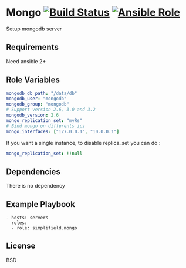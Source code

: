 Mongo [![Build Status](https://travis-ci.org/SimpliField/ansible-mongo.svg?branch=master)](https://travis-ci.org/SimpliField/ansible-mongo) [![Ansible Role](https://img.shields.io/ansible/role/9884.svg?maxAge=2592000)](https://galaxy.ansible.com/SimpliField/mongo/)
=========

Setup mongodb server

Requirements
------------

Need ansible 2+

Role Variables
--------------

```yaml
mongodb_db_path: "/data/db"
mongodb_user: "mongodb"
mongodb_group: "mongodb"
# Support version 2.6, 3.0 and 3.2
mongodb_version: 2.6
mongo_replication_set: "myRs"
# Bind mongo on differents ips
mongo_interfaces: ["127.0.0.1", "10.0.0.1"]
```

If you want a single instance, to disable replica_set you can do :
```yaml
mongo_replication_set: !!null
```

Dependencies
------------

There is no dependency

Example Playbook
----------------

```
- hosts: servers
  roles:
  - role: simplifield.mongo
```

License
-------

BSD
